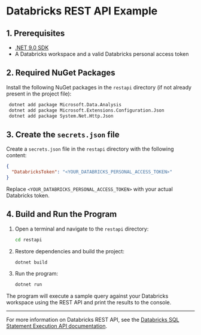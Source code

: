 # Databricks REST API Example

## 1. Prerequisites

- [.NET 9.0 SDK](https://dotnet.microsoft.com/en-us/download/dotnet/9.0)
- A Databricks workspace and a valid Databricks personal access token

## 2. Required NuGet Packages

Install the following NuGet packages in the `restapi` directory (if not already present in the project file):

```sh
 dotnet add package Microsoft.Data.Analysis
 dotnet add package Microsoft.Extensions.Configuration.Json
 dotnet add package System.Net.Http.Json
```

## 3. Create the `secrets.json` file

Create a `secrets.json` file in the `restapi` directory with the following content:

```json
{
  "DatabricksToken": "<YOUR_DATABRICKS_PERSONAL_ACCESS_TOKEN>"
}
```

Replace `<YOUR_DATABRICKS_PERSONAL_ACCESS_TOKEN>` with your actual Databricks token.

## 4. Build and Run the Program

1. Open a terminal and navigate to the `restapi` directory:
   ```sh
   cd restapi
   ```
2. Restore dependencies and build the project:
   ```sh
   dotnet build
   ```
3. Run the program:
   ```sh
   dotnet run
   ```

The program will execute a sample query against your Databricks workspace using the REST API and print the results to the console.

---
For more information on Databricks REST API, see the [Databricks SQL Statement Execution API documentation](https://docs.databricks.com/aws/en/dev-tools/sql-execution-tutorial).
